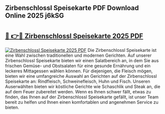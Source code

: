## Zirbenschlossl Speisekarte PDF Download Online 2025 j6kSG

# <h2><a href="http://gc6zm6v.nevu.top/?p=Zirbenschlossl+Speisekarte">🔗 👉🔴 Zirbenschlossl Speisekarte 2025 PDF</a></h2>

[![Zirbenschlossl Speisekarte 2025 PDF](https://i.imgur.com/dBaPXMq.png)](http://gc6zm6v.nevu.top/?p=Zirbenschlossl+Speisekarte)
Die Zirbenschlossl Speisekarte ist eine Wahl zwischen traditionellen und modernen Gerichten. Auf unserer Zirbenschlossl Speisekarte bieten wir einen Salatbereich an, in dem Sie aus frischen Gemüse- und Obstsalaten für eine gesunde Ernährung und ein leckeres Mittagessen wählen können. Für diejenigen, die Fleisch mögen, bieten wir eine umfangreiche Auswahl an Gerichten auf der Zirbenschlossl Speisekarte an: Rindfleisch, Schweinefleisch, Huhn und Fisch. Unseren Auserwählten bieten wir köstliche Gerichte wie Schaschlik und Steak an, die auf dem Feuer zubereitet werden. Wenn es Ihnen schwer fällt, etwas zu finden, das Ihnen auf der Zirbenschlossl Speisekarte gefällt, ist unser Team bereit zu helfen und Ihnen einen komfortablen und angenehmen Service zu bieten.
